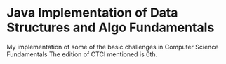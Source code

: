 # Java Implementation of Data Structures and Algo Fundamentals
My implementation of some of the basic challenges in Computer Science Fundamentals 
The edition of CTCI mentioned is 6th.
